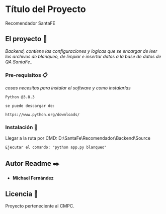# Título del Proyecto

Recomendador SantaFE

## El proyecto 🚀

_Backend, contiene las configuraciones y logicas que se encargar de leer los archivos de blanqueo, de limpiar e insertar datos a la base de datos de QA SantaFe.._


### Pre-requisitos 📋

_cosas necesitas para instalar el software y como instalarlas_

```
Python @3.8.3

se puede descargar de:

https://www.python.org/downloads/
```

### Instalación 🔧

Llegar a la ruta por CMD: D:\SantaFe\Recomendador\Backend\Source

```
Ejecutar el comando: "python app.py blanqueo"
```

## Autor Readme ✒️

* **Michael Fernández** 

## Licencia 📄

Proyecto perteneciente al CMPC.


